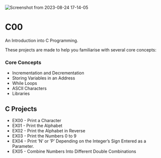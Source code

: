 ![Screenshot from 2023-08-24 17-14-05](https://github.com/hasanocal42/Ecole42-Piscine2023/assets/140838926/01d2320b-30ea-4f3a-80d3-e0b7eca71460)

# C00
An Introduction into C Programming. 

These projects are made to help you familiarise with several core concepts:

### Core Concepts 
- Incrementation and Decrementation
- Storing Variables in an Address
- While Loops
- ASCII Characters
- Libraries


## C Projects
- EX00 - Print a Character
- EX01 - Print the Alphabet
- EX02 - Print the Alphabet in Reverse
- EX03 - Print the Numbers 0 to 9
- EX04 - Print ’N’ or ’P’ Depending on the Integer’s Sign Entered as a Parameter.
- EX05 - Combine Numbers Into Different Double Combinations
